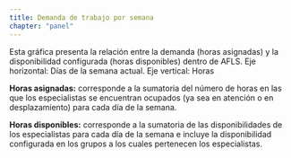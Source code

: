 ```yaml
---
title: Demanda de trabajo por semana
chapter: "panel"
---
```


Esta gráfica presenta la relación entre la demanda (horas asignadas) y la disponibilidad configurada (horas disponibles) dentro de AFLS. Eje horizontal: Días de la semana actual. Eje vertical: Horas

**Horas asignadas:** corresponde a la sumatoria del número de horas en las que los especialistas se encuentran ocupados (ya sea en atención o en desplazamiento) para cada día de la semana.

**Horas disponibles:** corresponde a la sumatoria de las disponibilidades de los especialistas para cada día de la semana e incluye la disponibilidad configurada en los grupos a los cuales pertenecen los especialistas.
